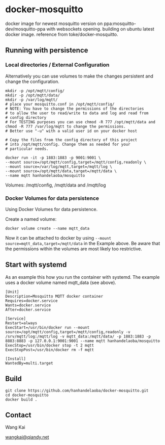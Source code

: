 # docker-mosquitto

docker image for newest mosquitto version on ppa:mosquitto-dev/mosquitto-ppa with websockets opening. building on ubuntu latest docker image.
reference from toke/docker-mosquitto.

## Running with persistence

### Local directories / External Configuration

Alternatively you can use volumes to make the changes persistent and change the configuration.

    mkdir -p /opt/mqtt/config/
    mkdir -p /opt/mqtt/data/
    mkdir -p /var/log/mqtt/
    # place your mosquitto.conf in /opt/mqtt/config/
    # NOTE: You have to change the permissions of the directories
    # to allow the user to read/write to data and log and read from
    # config directory
    # For TESTING purposes you can use chmod -R 777 /opt/mqtt/data and chmod -R 777 /var/log/mqtt to change the permissions.
    # Better use "-u" with a valid user id on your docker host

    # Copy the files from the config directory of this project
    # into /opt/mqtt/config. Change them as needed for your
    # particular needs.

    docker run -it -p 1883:1883 -p 9001:9001 \
    --mount source=/opt/mqtt/config,target=/mqtt/config,readonly \
    --mount source=/var/log/mqtt,target=/mqtt/log \
    --mount source=/opt/mqtt/data,target=/mqtt/data \
    --name mqtt hanhandelaoba/mosquitto

Volumes: /mqtt/config, /mqtt/data and /mqtt/log

### Docker Volumes for data persistence

Using Docker Volumes for data persistence.

Create a named volume:

    docker volume create --name mqtt_data

Now it can be attached to docker by using `--mount source=mqtt_data,target=/mqtt/data` in the Example above. Be aware that the permissions within the volumes are most likely too restrictive.

## Start with systemd

As an example this how you run the container with systemd. The example uses a docker volume named mqtt_data (see above).

    [Unit]
    Description=Mosquitto MQTT docker container
    Requires=docker.service
    Wants=docker.service
    After=docker.service

    [Service]
    Restart=always
    ExecStart=/usr/bin/docker run --mount source=/opt/mqtt/config,target=/mqtt/config,readonly -v /srv/mqtt/log:/mqtt/log -v mqtt_data:/mqtt/data/ -p 1883:1883 -p 8883:8883 -p 127.0.0.1:9001:9001 --name mqtt hanhandelaoba/mosquitto
    ExecStop=/usr/bin/docker stop -t 2 mqtt
    ExecStopPost=/usr/bin/docker rm -f mqtt

    [Install]
    WantedBy=multi.target

## Build

    git clone https://github.com/hanhandelaoba/docker-mosquitto.git
    cd docker-mosquitto
    docker build .

## Contact

Wang Kai

wangkai@qiandy.net